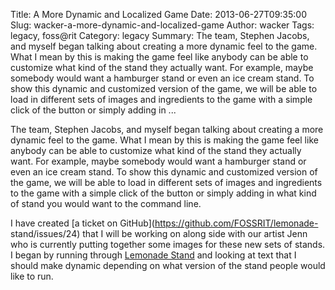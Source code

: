 Title: A More Dynamic and Localized Game
Date: 2013-06-27T09:35:00
Slug: wacker-a-more-dynamic-and-localized-game
Author: wacker
Tags: legacy, foss@rit
Category: legacy
Summary: The team, Stephen Jacobs, and myself began talking about creating a more dynamic feel to the game. What I mean by this is making the game feel like anybody can be able to customize what kind of the stand they actually want. For example, maybe somebody would want a hamburger stand or even an ice cream stand. To show this dynamic and customized version of the game, we will be able to load in different sets of images and ingredients to the game with a simple click of the button or simply adding in  ... 

The team, Stephen Jacobs, and myself began talking about creating a more
dynamic feel to the game. What I mean by this is making the game feel like
anybody can be able to customize what kind of the stand they actually want.
For example, maybe somebody would want a hamburger stand or even an ice cream
stand. To show this dynamic and customized version of the game, we will be
able to load in different sets of images and ingredients to the game with a
simple click of the button or simply adding in what kind of stand you would
want to the command line.

I have created [a ticket on GitHub](https://github.com/FOSSRIT/lemonade-
stand/issues/24) that I will be working on along side with our artist Jenn who
is currently putting together some images for these new sets of stands. I
began by running through [Lemonade
Stand](http://wiki.sugarlabs.org/go/Lemonade_Stand) and looking at text that I
should make dynamic depending on what version of the stand people would like
to run.

